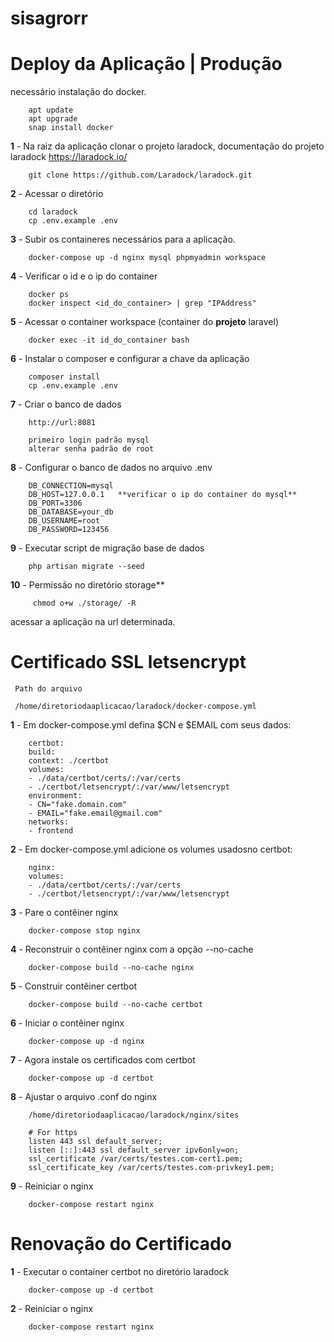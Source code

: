 # sisagrorr

# **Deploy da Aplicação | Produção**

necessário instalação do docker.
        
        apt update
        apt upgrade
        snap install docker

**1** - Na raiz da aplicação clonar o projeto  laradock, documentação do projeto laradock https://laradock.io/

        git clone https://github.com/Laradock/laradock.git

**2** - Acessar o diretório
  
        cd laradock
        cp .env.example .env

**3** - Subir os containeres necessários para a aplicação.

        docker-compose up -d nginx mysql phpmyadmin workspace

**4** - Verificar o id e o ip do container 

        docker ps
        docker inspect <id_do_container> | grep "IPAddress"

**5** - Acessar o container workspace (container do **projeto** laravel)

        docker exec -it id_do_container bash

**6** - Instalar o composer e configurar a chave da aplicação

        composer install
        cp .env.example .env
        

**7** - Criar o banco de dados

        http://url:8081

        primeiro login padrão mysql
        alterar senha padrão de root

**8** - Configurar o banco de dados no arquivo .env  

        DB_CONNECTION=mysql
        DB_HOST=127.0.0.1   **verificar o ip do container do mysql**
        DB_PORT=3306
        DB_DATABASE=your_db
        DB_USERNAME=root
        DB_PASSWORD=123456

**9** - Executar script de migração base de dados

        php artisan migrate --seed


**10** - Permissão no diretório storage**   

         chmod o+w ./storage/ -R

acessar a aplicação na url determinada.



# **Certificado SSL letsencrypt**

     Path do arquivo 
     
     /home/diretoriodaaplicacao/laradock/docker-compose.yml 

**1** - Em docker-compose.yml defina $CN e $EMAIL com seus dados:

        certbot:
        build:
        context: ./certbot
        volumes:
        - ./data/certbot/certs/:/var/certs
        - ./certbot/letsencrypt/:/var/www/letsencrypt
        environment:
        - CN="fake.domain.com"
        - EMAIL="fake.email@gmail.com"
        networks:
        - frontend

**2** - Em docker-compose.yml adicione os volumes usados ​​no certbot:
        
        nginx:
        volumes:
        - ./data/certbot/certs/:/var/certs
        - ./certbot/letsencrypt/:/var/www/letsencrypt


**3** - Pare o contêiner nginx

        docker-compose stop nginx

**4** - Reconstruir o contêiner nginx com a opção --no-cache

        docker-compose build --no-cache nginx

**5** - Construir contêiner certbot
    
        docker-compose build --no-cache certbot

**6** - Iniciar o contêiner nginx

        docker-compose up -d nginx

**7** - Agora instale os certificados com certbot

        docker-compose up -d certbot    

**8** - Ajustar o arquivo .conf do nginx            

        /home/diretoriodaaplicacao/laradock/nginx/sites

        # For https
        listen 443 ssl default_server;
        listen [::]:443 ssl default_server ipv6only=on;
        ssl_certificate /var/certs/testes.com-cert1.pem;
        ssl_certificate_key /var/certs/testes.com-privkey1.pem;

**9** - Reiniciar o nginx

        docker-compose restart nginx



# **Renovação do Certificado**

**1** - Executar o container certbot no diretório laradock

        docker-compose up -d certbot

**2** - Reiniciar o nginx

        docker-compose restart nginx


